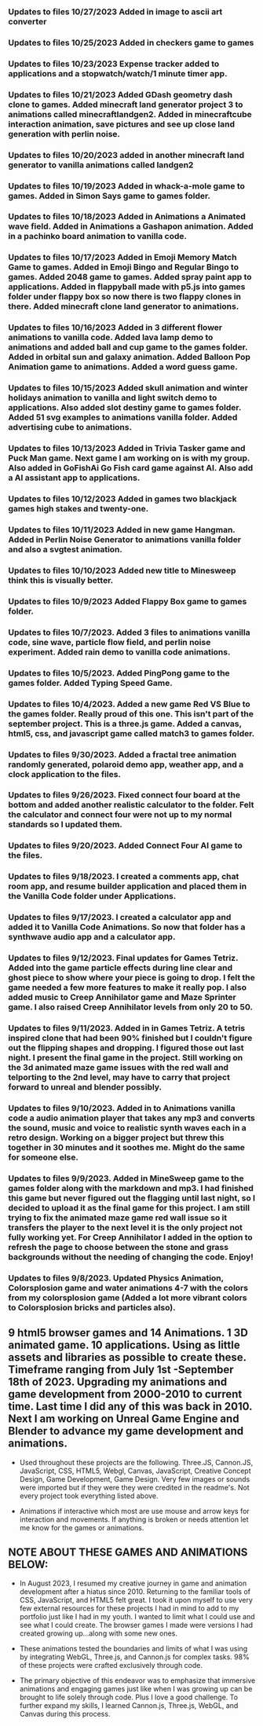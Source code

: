 ### Updates to files 10/27/2023 Added in image to ascii art converter

### Updates to files 10/25/2023 Added in checkers game to games

### Updates to files 10/23/2023 Expense tracker added to applications and a stopwatch/watch/1 minute timer app.

### Updates to files 10/21/2023 Added GDash geometry dash clone to games. Added minecraft land generator project 3 to animations called minecraftlandgen2. Added in minecraftcube interaction animation, save pictures and see up close land generation with perlin noise.

### Updates to files 10/20/2023 added in another minecraft land generator to vanilla animations called landgen2

### Updates to files 10/19/2023 Added in whack-a-mole game to games. Added in Simon Says game to games folder.

### Updates to files 10/18/2023 Added in Animations a Animated wave field. Added in Animations a Gashapon animation. Added in a pachinko board animation to vanilla code.

### Updates to files 10/17/2023 Added in Emoji Memory Match Game to games. Added in Emoji Bingo and Regular Bingo to games. Added 2048 game to games. Added spray paint app to applications. Added in flappyball made with p5.js into games folder under flappy box so now there is two flappy clones in there. Added minecraft clone land generator to animations.

### Updates to files 10/16/2023 Added in 3 different flower animations to vanilla code. Added lava lamp demo to animations and added ball and cup game to the games folder. Added in orbital sun and galaxy animation. Added Balloon Pop Animation game to animations. Added a word guess game.

### Updates to files 10/15/2023 Added skull animation and winter holidays animation to vanilla and light switch demo to applications. Also added slot destiny game to games folder. Added 51 svg examples to animations vanilla folder. Added advertising cube to animations.

### Updates to files 10/13/2023 Added in Trivia Tasker game and Puck Man game. Next game I am working on is with my group. Also added in GoFishAi Go Fish card game against AI. Also add a AI assistant app to applications.

### Updates to files 10/12/2023 Added in games two blackjack games high stakes and twenty-one.

### Updates to files 10/11/2023 Added in new game Hangman. Added in Perlin Noise Generator to animations vanilla folder and also a svgtest animation.

### Updates to files 10/10/2023 Added new title to Minesweep think this is visually better.

### Updates to files 10/9/2023 Added Flappy Box game to games folder.

### Updates to files 10/7/2023. Added 3 files to animations vanilla code, sine wave, particle flow field, and perlin noise experiment. Added rain demo to vanilla code animations.

### Updates to files 10/5/2023. Added PingPong game to the games folder. Added Typing Speed Game.

### Updates to files 10/4/2023. Added a new game Red VS Blue to the games folder. Really proud of this one. This isn't part of the september project. This is a three.js game. Added a canvas, html5, css, and javascript game called match3 to games folder.

### Updates to files 9/30/2023. Added a fractal tree animation randomly generated, polaroid demo app, weather app, and a clock application to the files.

### Updates to files 9/26/2023. Fixed connect four board at the bottom and added another realistic calculator to the folder. Felt the calculator and connect four were not up to my normal standards so I updated them.

### Updates to files 9/20/2023. Added Connect Four AI game to the files.

### Updates to files 9/18/2023. I created a comments app, chat room app, and resume builder application and placed them in the Vanilla Code folder under Applications.

### Updates to files 9/17/2023. I created a calculator app and added it to Vanilla Code Animations. So now that folder has a synthwave audio app and a calculator app.

### Updates to files 9/12/2023. Final updates for Games Tetriz. Added into the game particle effects during line clear and ghost piece to show where your piece is going to drop. I felt the game needed a few more features to make it really pop. I also added music to Creep Annihilator game and Maze Sprinter game. I also raised Creep Annihilator levels from only 20 to 50.

### Updates to files 9/11/2023. Added in in Games Tetriz. A tetris inspired clone that had been 90% finished but I couldn't figure out the flipping shapes and dropping. I figured those out last night. I present the final game in the project. Still working on the 3d animated maze game issues with the red wall and telporting to the 2nd level, may have to carry that project forward to unreal and blender possibly.

### Updates to files 9/10/2023. Added in to Animations vanilla code a audio animation player that takes any mp3 and converts the sound, music and voice to realistic synth waves each in a retro design. Working on a bigger project but threw this together in 30 minutes and it soothes me. Might do the same for someone else.

### Updates to files 9/9/2023. Added in MineSweep game to the games folder along with the markdown and mp3. I had finished this game but never figured out the flagging until last night, so I decided to upload it as the final game for this project. I am still trying to fix the animated maze game red wall issue so it transfers the player to the next level it is the only project not fully working yet. For Creep Annihilator I added in the option to refresh the page to choose between the stone and grass backgrounds without the needing of changing the code. Enjoy!

### Updates to files 9/8/2023. Updated Physics Animation, Colorsplosion game and water animations 4-7 with the colors from my colorsplosion game (Added a lot more vibrant colors to Colorsplosion bricks and particles also).

## 9 html5 browser games and 14 Animations. 1 3D animated game. 10 applications. Using as little assets and libraries as possible to create these. Timeframe ranging from July 1st -September 18th of 2023. Upgrading my animations and game development from 2000-2010 to current time. Last time I did any of this was back in 2010. Next I am working on Unreal Game Engine and Blender to advance my game development and animations.

* Used throughout these projects are the following. Three.JS, Cannon.JS, JavaScript, CSS, HTML5, Webgl, Canvas, JavaScript,
Creative Concept Design, Game Development, Game Design. Very few images or sounds were imported but if they were they were credited in the readme's. Not every project took everything listed above.

* Animations if interactive which most are use mouse and arrow keys for interaction and movements. If anything is broken or needs attention let me know for the games or animations. 

## NOTE ABOUT THESE GAMES AND ANIMATIONS BELOW:

* In August 2023, I resumed my creative journey in game and animation development after a hiatus since 2010. Returning to the familiar tools of CSS, JavaScript, and HTML5 felt great. I took it upon myself to use very few external resources for these projects I had in mind to add to my portfolio just like I had in my youth. I wanted to limit what I could use and see what I could create. The browser games I made were versions I had created growing up...along with some new ones.

* These animations tested the boundaries and limits of what I was using by integrating WebGL, Three.js, and Cannon.js for complex tasks. 98% of these projects were crafted exclusively through code.

* The primary objective of this endeavor was to emphasize that immersive animations and engaging games just like when I was growing up can be brought to life solely through code. Plus I love a good challenge. To further expand my skills, I learned Cannon.js, Three.js, WebGL, and Canvas during this process.
